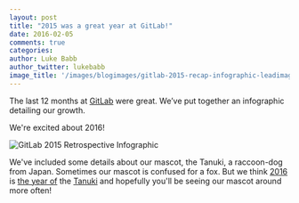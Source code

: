 ```yaml
---
layout: post
title: "2015 was a great year at GitLab!"
date: 2016-02-05
comments: true
categories:
author: Luke Babb
author_twitter: lukebabb
image_title: '/images/blogimages/gitlab-2015-recap-infographic-leadimage.png'
---
```


The last 12 months at [GitLab](http://about.gitlab.com) were great.
We’ve put together an infographic detailing our growth.

<!-- more -->

We're excited about 2016!

![GitLab 2015 Retrospective Infographic](/images/blogimages/gitlab-2015-recap-infographic-awesome.png)

We've included some details about our mascot, the Tanuki,
a raccoon-dog from Japan.
Sometimes our mascot is confused for a fox.
But we think [2016](http://nymag.com/following/2016/01/everyones-crazy-about-this-japanese-raccoon-dog.html)
is
[the year of](http://mashable.com/2016/01/26/raccoon-dog/#5qybqogFK5qz) the
[Tanuki](http://edition.cnn.com/2016/01/27/travel/raccoon-dog-tanuki-named-tanu-feat/)
and hopefully you'll be seeing our mascot around more often!
